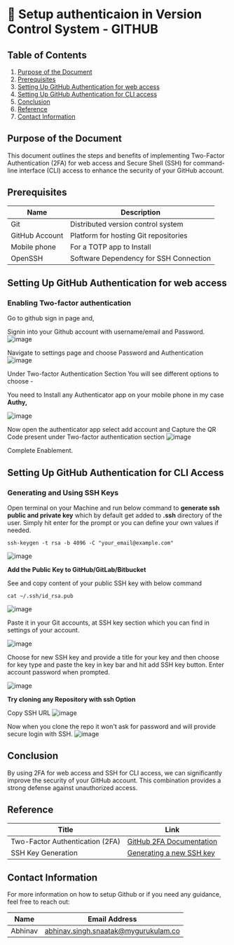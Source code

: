 # 🚀 Setup authenticaion in Version Control System - GITHUB


## Table of Contents

1. [Purpose of the Document](#purpose-of-the-document)
2. [Prerequisites](#prerequisites)
3. [Setting Up GitHub Authentication for web access](#Setting-up-github-authentication-for-web-access)
4. [Setting Up GitHub Authentication for CLI access](#Setting-up-github-authentication-for-cli-access)
5. [Conclusion](#conclusion)
6. [Reference](#reference)
7. [Contact Information](#contact-information)

## Purpose of the Document


This document outlines the steps and benefits of implementing Two-Factor Authentication (2FA) for web access and Secure Shell (SSH) for command-line interface (CLI) access to enhance the security of your GitHub account.

## Prerequisites


| Name  |  Description                                 |
|-------|---------------------------------------------|
| Git   |  Distributed version control system          |
| GitHub Account | Platform for hosting Git repositories |
| Mobile phone | For a TOTP app to Install |
| OpenSSH | Software Dependency for SSH Connection |

##  Setting Up GitHub Authentication for web access 

### Enabling Two-factor authentication

Go to github sign in page and,

Signin into your Github account with username/email and Password.
![image](https://github.com/user-attachments/assets/d227944b-4185-40be-98a5-ee89eb16c0db)

Navigate to settings page and choose Password and Authentication
![image](https://github.com/user-attachments/assets/ff41b1a6-bd62-46af-ba7d-d2a43f32ec11)

Under Two-factor Authentication Section You will see different options to choose -

You need to Install any Authenticator app on your mobile phone in my case **Authy,**

![image](https://github.com/user-attachments/assets/ed3df626-6528-4f77-a2c9-5950fcd5dbc8)


Now open the authenticator app select add account and Capture the QR Code present under Two-factor authentication section
![image](https://github.com/user-attachments/assets/3c4c7811-2bc3-4f9b-baa2-0805e832c3ac)

Complete Enablement.


##  Setting Up GitHub Authentication for CLI Access

### Generating and Using SSH Keys 

Open terminal on your Machine and run below command to **generate ssh public and private key** which by default get added to **.ssh** directory of the user. Simply hit enter for the prompt or you can define your own values if needed.

```
ssh-keygen -t rsa -b 4096 -C "your_email@example.com"
```
![image](https://github.com/user-attachments/assets/5d5cf281-3998-497e-bf12-6f69f59deccd)

**Add the Public Key to GitHub/GitLab/Bitbucket**

See and copy content of your public SSH key with below command
 
``` 
cat ~/.ssh/id_rsa.pub
```
![image](https://github.com/user-attachments/assets/6a6f6659-d826-45b2-972e-8347ea6ca99a)

Paste it in your Git accounts, at SSH key section which you can find in settings of your account.

![image](https://github.com/user-attachments/assets/5dc9d303-c3fd-4d5f-946d-7290c020308e)

Choose for new SSH key and provide a title for your key and then choose for key type and paste the key in key bar and hit add SSH key button.
Enter account password when prompted.

![image](https://github.com/user-attachments/assets/fd6e4284-f83c-412e-bc28-597c8a311c5c)


**Try cloning any Repository with ssh Option**

Copy SSH URL 
![image](https://github.com/user-attachments/assets/37840952-add4-427e-bee8-d6d0a8b2b0ef)

Now when you clone the repo it won't ask for password and will provide secure login with SSH.
![image](https://github.com/user-attachments/assets/692969dc-3dd5-4ad7-9d13-26fb8c2de287)

## Conclusion

By using 2FA for web access and SSH for CLI access, we can significantly improve the security of your GitHub account. This combination provides a strong defense against unauthorized access.

## Reference

| Title                                 | Link                                                                                           |
|---------------------------------------|------------------------------------------------------------------------------------------------|
| Two-Factor Authentication (2FA)      | [GitHub 2FA Documentation](https://docs.github.com/en/authentication/securing-your-account-with-two-factor-authentication) |
| SSH Key Generation                    | [Generating a new SSH key](https://docs.github.com/en/authentication/connecting-to-github-with-ssh/generating-a-new-ssh-key) |

## Contact Information

For more information on how to setup Github or if you need any guidance, feel free to reach out:

|  Name   | Email Address                                  |
|---------|------------------------------------------------|
| Abhinav | abhinav.singh.snaatak@mygurukulam.co           |
